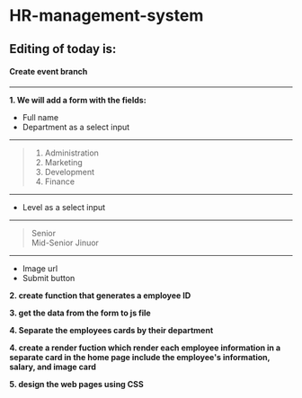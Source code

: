 # HR-management-system

## Editing of today is:

#### Create event branch 
---

**1. We will add a form with the fields:**  

- Full name
- Department as a select input  

---

>  1. Administration  
>  2. Marketing  
>  3. Development  
>  4. Finance  

---

- Level as a select input  

---
> Senior  
> Mid-Senior
> Jinuor 

---

- Image url
- Submit button


**2. create function that generates a employee ID**  

**3. get the data from the form to js file**  

**4. Separate the employees cards by their department**  


**4. create a render fuction which render each employee information in a separate card in the home page include the employee's information, salary, and image card**  

**5. design the web pages using CSS**  


